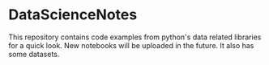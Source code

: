 # DataScienceNotes

This repository contains code examples from python's data related libraries for a quick look. New notebooks will be uploaded in the future. It also has some datasets.
